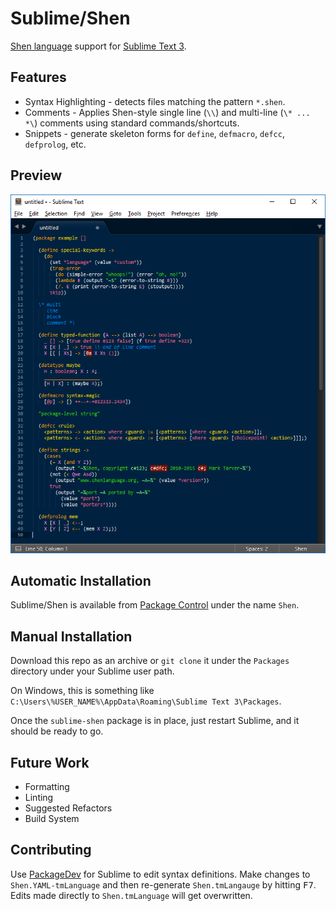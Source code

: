 # Sublime/Shen

[Shen language](http://www.shenlanguage.org/) support for [Sublime Text 3](https://www.sublimetext.com/).

## Features

  * Syntax Highlighting - detects files matching the pattern `*.shen`.
  * Comments - Applies Shen-style single line (`\\`) and multi-line (`\* ... *\`) comments using standard commands/shortcuts.
  * Snippets - generate skeleton forms for `define`, `defmacro`, `defcc`, `defprolog`, etc.

## Preview

![Screenshot](https://raw.githubusercontent.com/rkoeninger/sublime-shen/master/screenshot.png)

## Automatic Installation

Sublime/Shen is available from [Package Control](https://packagecontrol.io/packages/Shen) under the name `Shen`.

## Manual Installation

Download this repo as an archive or `git clone` it under the `Packages` directory under your Sublime user path.

On Windows, this is something like `C:\Users\%USER_NAME%\AppData\Roaming\Sublime Text 3\Packages`.

Once the `sublime-shen` package is in place, just restart Sublime, and it should be ready to go.

## Future Work

  * Formatting
  * Linting
  * Suggested Refactors
  * Build System

## Contributing

Use [PackageDev](https://packagecontrol.io/packages/PackageDev) for Sublime to edit syntax definitions. Make changes to `Shen.YAML-tmLanguage` and then re-generate `Shen.tmLangauge` by hitting <kbd>F7</kbd>. Edits made directly to `Shen.tmLanguage` will get overwritten.
